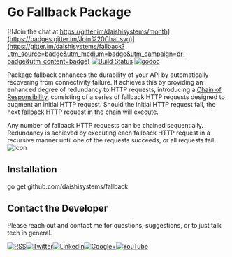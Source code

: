 # Go Fallback Package
[![Join the chat at https://gitter.im/daishisystems/month](https://badges.gitter.im/Join%20Chat.svg)](https://gitter.im/daishisystems/fallback?utm_source=badge&utm_medium=badge&utm_campaign=pr-badge&utm_content=badge)
[![Build Status](https://travis-ci.org/daishisystems/fallback.svg?branch=master)](https://travis-ci.org/daishisystems/fallback)
[![godoc](https://img.shields.io/badge/godoc-reference-blue.svg)](https://godoc.org/github.com/daishisystems/fallback)

Package fallback enhances the durability of your API by automatically recovering from connectivity failure. It achieves this by providing an enhanced degree of redundancy to HTTP requests, introducing a <a href="https://en.wikipedia.org/wiki/Chain-of-responsibility_pattern">Chain of Responsibility</a>, consisting of a series of fallback HTTP requests designed to augment an initial HTTP request. Should the initial HTTP request fail, the next fallback HTTP request in the chain will execute.

Any number of fallback HTTP requests can be chained sequentially. Redundancy is achieved by executing each fallback HTTP request in a recursive manner until one of the requests succeeds, or all requests fail.
![Icon](https://dl.dropboxusercontent.com/u/26042707/Fallback_XS.jpg)
## Installation
go get github.com/daishisystems/fallback
## Contact the Developer
Please reach out and contact me for questions, suggestions, or to just talk tech in general.


<a href="http://insidethecpu.com/feed/">![RSS](https://dl.dropboxusercontent.com/u/26042707/rss.png)</a><a href="https://twitter.com/daishisystems">![Twitter](https://dl.dropboxusercontent.com/u/26042707/twitter.png)</a><a href="https://www.linkedin.com/in/daishisystems">![LinkedIn](https://dl.dropboxusercontent.com/u/26042707/linkedin.png)</a><a href="https://plus.google.com/102806071104797194504/posts">![Google+](https://dl.dropboxusercontent.com/u/26042707/g.png)</a><a href="https://www.youtube.com/user/daishisystems">![YouTube](https://dl.dropboxusercontent.com/u/26042707/youtube.png)</a>